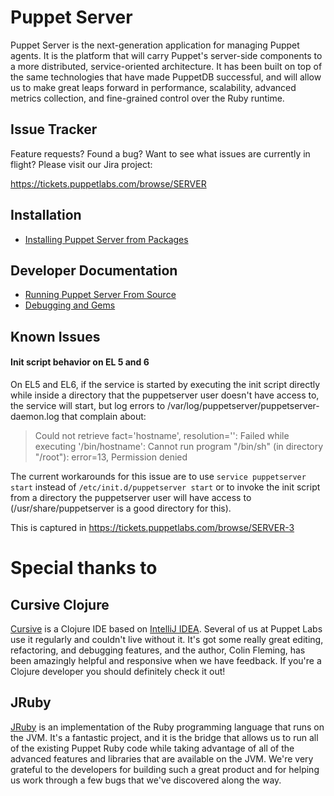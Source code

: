 # Puppet Server

Puppet Server is the next-generation application for managing Puppet agents.
It is the platform that will carry Puppet's server-side components to a more
distributed, service-oriented architecture.  It has been built on top of the
same technologies that have made PuppetDB successful, and will allow us to make
great leaps forward in performance, scalability, advanced metrics collection,
and fine-grained control over the Ruby runtime.

Issue Tracker
-----

Feature requests?  Found a bug?  Want to see what issues are currently in flight?  Please visit our Jira project:

https://tickets.puppetlabs.com/browse/SERVER

Installation
-----

* [Installing Puppet Server from Packages](./documentation/install_from_packages.markdown)

Developer Documentation
-----

* [Running Puppet Server From Source](./documentation/dev_running_from_source.markdown)
* [Debugging and Gems](./documentation/dev_debugging.markdown)

Known Issues
-----

#### Init script behavior on EL 5 and 6

On EL5 and EL6, if the service is started by executing the init script directly
while inside a directory that the puppetserver user doesn't have access to, the
service will start, but log errors to /var/log/puppetserver/puppetserver-daemon.log
that complain about:

> Could not retrieve fact='hostname', resolution='<anonymous>': Failed while executing '/bin/hostname': Cannot run program "/bin/sh" (in directory "/root"): error=13, Permission denied

The current workarounds for this issue are to use `service puppetserver start`
instead of `/etc/init.d/puppetserver start` or to invoke the init script from a
directory the puppetserver user will have access to (/usr/share/puppetserver is
a good directory for this).

This is captured in https://tickets.puppetlabs.com/browse/SERVER-3

# Special thanks to

## Cursive Clojure

[Cursive](https://cursiveclojure.com/) is a Clojure IDE based on
[IntelliJ IDEA](http://www.jetbrains.com/idea/download/index.html).  Several of
us at Puppet Labs use it regularly and couldn't live without it.  It's got
some really great editing, refactoring, and debugging features, and the author,
Colin Fleming, has been amazingly helpful and responsive when we have feedback.
If you're a Clojure developer you should definitely check it out!

## JRuby

[JRuby](http://jruby.org/) is an implementation of the Ruby programming language
that runs on the JVM.  It's a fantastic project, and it is the bridge that allows
us to run all of the existing Puppet Ruby code while taking advantage of all of
the advanced features and libraries that are available on the JVM.  We're very
grateful to the developers for building such a great product and for helping us
work through a few bugs that we've discovered along the way.

[leiningen]: https://github.com/technomancy/leiningen


